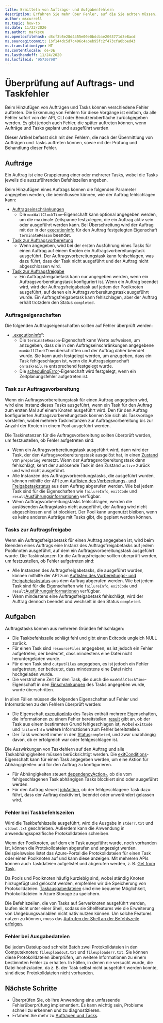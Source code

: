 ```yaml
---
title: Ermitteln von Auftrags- und Aufgabenfehlern
description: Erfahren Sie mehr über Fehler, auf die Sie achten müssen, und wie Sie die Problembehandlung für Aufträge und Tasks durchführen können.
author: mscurrell
ms.topic: how-to
ms.date: 11/23/2020
ms.author: markscu
ms.openlocfilehash: d8cf3b5e28d4455e00e0bdcbae2063771d3e8acd
ms.sourcegitcommit: 1bf144dc5d7c496c4abeb95fc2f473cfa0bbed43
ms.translationtype: HT
ms.contentlocale: de-DE
ms.lasthandoff: 11/24/2020
ms.locfileid: "95736798"
---
```

# <a name="job-and-task-error-checking"></a>Überprüfung auf Auftrags- und Taskfehler

Beim Hinzufügen von Aufträgen und Tasks können verschiedene Fehler auftreten. Die Erkennung von Fehlern für diese Vorgänge ist einfach, da alle Fehler sofort von der API, CLI oder Benutzeroberfläche zurückgegeben werden. Es gibt jedoch auch Fehler, die später auftreten können, wenn Aufträge und Tasks geplant und ausgeführt werden.

Dieser Artikel befasst sich mit den Fehlern, die nach der Übermittlung von Aufträgen und Tasks auftreten können, sowie mit der Prüfung und Behandlung dieser Fehler.

## <a name="jobs"></a>Aufträge

Ein Auftrag ist eine Gruppierung einer oder mehrerer Tasks, wobei die Tasks jeweils die auszuführenden Befehlszeilen angeben.

Beim Hinzufügen eines Auftrags können die folgenden Parameter angegeben werden, die beeinflussen können, wie der Auftrag fehlschlagen kann:

- [Auftragseinschränkungen](/rest/api/batchservice/job/add#jobconstraints)
  - Die `maxWallClockTime`-Eigenschaft kann optional angegeben werden, um die maximale Zeitspanne festzulegen, die ein Auftrag aktiv sein oder ausgeführt werden kann. Bei Überschreitung wird der Auftrag mit der in der [executionInfo](/rest/api/batchservice/job/get#cloudjob) für den Auftrag festgelegten Eigenschaft `terminateReason` beendet.
- [Task zur Auftragsvorbereitung](/rest/api/batchservice/job/add#jobpreparationtask)
  - Wenn angegeben, wird bei der ersten Ausführung eines Tasks für einen Auftrag auf einem Knoten ein Auftragsvorbereitungstask ausgeführt. Der Auftragsvorbereitungstask kann fehlschlagen, was dazu führt, dass der Task nicht ausgeführt und der Auftrag nicht abgeschlossen wird.
- [Task zur Auftragsfreigabe](/rest/api/batchservice/job/add#jobreleasetask)
  - Ein Auftragsfreigabetask kann nur angegeben werden, wenn ein Auftragsvorbereitungstask konfiguriert ist. Wenn ein Auftrag beendet wird, wird der Auftragsfreigabetask auf jedem der Poolknoten ausgeführt, auf denen ein Auftragsvorbereitungstask ausgeführt wurde. Ein Auftragsfreigabetask kann fehlschlagen, aber der Auftrag erhält trotzdem den Status `completed`.

### <a name="job-properties"></a>Auftragseigenschaften

Die folgenden Auftragseigenschaften sollten auf Fehler überprüft werden:

- „[executionInfo](/rest/api/batchservice/job/get#jobexecutioninformation)“:
  - Die `terminateReason`-Eigenschaft kann Werte aufweisen, um anzugeben, dass die in den Auftragseinschränkungen angegebene `maxWallClockTime`überschritten und der Auftrag daher beendet wurde. Sie kann auch festgelegt werden, um anzugeben, dass ein Task fehlgeschlagen ist, wenn die Auftragseigenschaft `onTaskFailure` entsprechend festgelegt wurde.
  - Die [schedulingError](/rest/api/batchservice/job/get#jobschedulingerror)-Eigenschaft wird festgelegt, wenn ein Zeitplanungsfehler aufgetreten ist.

### <a name="job-preparation-tasks"></a>Task zur Auftragsvorbereitung

Wenn ein Auftragsvorbereitungstask für einen Auftrag angegeben wird, wird eine Instanz dieses Tasks ausgeführt, wenn ein Task für den Auftrag zum ersten Mal auf einem Knoten ausgeführt wird. Den für den Auftrag konfigurierten Auftragsvorbereitungstask können Sie sich als Taskvorlage vorstellen, wobei mehrere Taskinstanzen zur Auftragsvorbereitung bis zur Anzahl der Knoten in einem Pool ausgeführt werden.

Die Taskinstanzen für die Auftragsvorbereitung sollten überprüft werden, um festzustellen, ob Fehler aufgetreten sind:

- Wenn ein Auftragsvorbereitungstask ausgeführt wird, dann wird der Task, der den Auftragsvorbereitungstask ausgelöst hat, in einen [Zustand](/rest/api/batchservice/task/get#taskstate) von `preparing` versetzt. Wenn der Auftragsvorbereitungstask dann fehlschlägt, kehrt der auslösende Task in den Zustand `active` zurück und wird nicht ausgeführt.
- Alle Instanzen des Auftragsvorbereitungstasks, die ausgeführt wurden, können mithilfe der API zum [Auflisten des Vorbereitungs- und Freigabetaskstatus](/rest/api/batchservice/job/listpreparationandreleasetaskstatus) aus dem Auftrag abgerufen werden. Wie bei jedem Task sind für die Eigenschaften wie `failureInfo`, `exitCode` und `result`[Ausführungsinformationen](/rest/api/batchservice/job/listpreparationandreleasetaskstatus#jobpreparationandreleasetaskexecutioninformation) verfügbar.
- Wenn Auftragsvorbereitungstasks fehlschlagen, werden die auslösenden Auftragstasks nicht ausgeführt, der Auftrag wird nicht abgeschlossen und ist blockiert. Der Pool kann ungenutzt bleiben, wenn es keine anderen Aufträge mit Tasks gibt, die geplant werden können.

### <a name="job-release-tasks"></a>Tasks zur Auftragsfreigabe

Wenn ein Auftragsfreigabetask für einen Auftrag angegeben ist, wird beim Beenden eines Auftrags eine Instanz des Auftragsfreigabetasks auf jedem Poolknoten ausgeführt, auf dem ein Auftragsvorbereitungstask ausgeführt wurde. Die Taskinstanzen für die Auftragsfreigabe sollten überprüft werden, um festzustellen, ob Fehler aufgetreten sind:

- Alle Instanzen des Auftragsfreigabetasks, die ausgeführt wurden, können mithilfe der API zum [Auflisten des Vorbereitungs- und Freigabetaskstatus](/rest/api/batchservice/job/listpreparationandreleasetaskstatus) aus dem Auftrag abgerufen werden. Wie bei jedem Task sind für die Eigenschaften wie `failureInfo`, `exitCode` und `result`[Ausführungsinformationen](/rest/api/batchservice/job/listpreparationandreleasetaskstatus#jobpreparationandreleasetaskexecutioninformation) verfügbar.
- Wenn mindestens eine Auftragsfreigabetask fehlschlägt, wird der Auftrag dennoch beendet und wechselt in den Status `completed`.

## <a name="tasks"></a>Aufgaben

Auftragstasks können aus mehreren Gründen fehlschlagen:

- Die Taskbefehlszeile schlägt fehl und gibt einen Exitcode ungleich NULL zurück.
- Für einen Task sind `resourceFiles` angegeben, es ist jedoch ein Fehler aufgetreten, der bedeutet, dass mindestens eine Datei nicht heruntergeladen wurde.
- Für einen Task sind `outputFiles` angegeben, es ist jedoch ein Fehler aufgetreten, der bedeutet, dass mindestens eine Datei nicht hochgeladen wurde.
- Die verstrichene Zeit für den Task, die durch die `maxWallClockTime`-Eigenschaft in den [Einschränkungen](/rest/api/batchservice/task/add#taskconstraints) des Tasks angegeben wurde, wurde überschritten.

In allen Fällen müssen die folgenden Eigenschaften auf Fehler und Informationen zu den Fehlern überprüft werden:

- Die Eigenschaft [executionInfo](/rest/api/batchservice/task/get#taskexecutioninformation) des Tasks enthält mehrere Eigenschaften, die Informationen zu einem Fehler bereitstellen. [result](/rest/api/batchservice/task/get#taskexecutionresult) gibt an, ob der Task aus einem bestimmten Grund fehlgeschlagen ist, wobei `exitCode` und `failureInfo` weitere Informationen zum Fehler bereitstellen.
- Der Task wechselt immer in den  [Status](/rest/api/batchservice/task/get#taskstate)`completed`, und zwar unabhängig davon, ob er erfolgreich war oder fehlgeschlagen ist.

Die Auswirkungen von Taskfehlern auf den Auftrag und alle Taskabhängigkeiten müssen berücksichtigt werden. Die [exitConditions](/rest/api/batchservice/task/add#exitconditions)-Eigenschaft kann für einen Task angegeben werden, um eine Aktion für Abhängigkeiten und für den Auftrag zu konfigurieren.

- Für Abhängigkeiten steuert [dependencyAction-](/rest/api/batchservice/task/add#dependencyaction), ob die vom fehlgeschlagenen Task abhängigen Tasks blockiert sind oder ausgeführt werden.
- Für den Auftrag steuert [jobAction](/rest/api/batchservice/task/add#jobaction), ob der fehlgeschlagene Task dazu führt, dass der Auftrag deaktiviert, beendet oder unverändert gelassen wird.

### <a name="task-command-line-failures"></a>Fehler bei Taskbefehlszeilen

Wird die Taskbefehlszeile ausgeführt, wird die Ausgabe in `stderr.txt` und `stdout.txt` geschrieben. Außerdem kann die Anwendung in anwendungsspezifische Protokolldateien schreiben.

Wenn der Poolknoten, auf dem ein Task ausgeführt wurde, noch vorhanden ist, können die Protokolldateien abgerufen und angezeigt werden. Beispielsweise listet das Azure-Portal die Protokolldateien für einen Task oder einen Poolknoten auf und kann diese anzeigen. Mit mehreren APIs können auch Taskdateien aufgelistet und abgerufen werden, z. B. [Get from Task](/rest/api/batchservice/file/getfromtask).

Da Pools und Poolknoten häufig kurzlebig sind, wobei ständig Knoten hinzugefügt und gelöscht werden, empfehlen wir die Speicherung von Protokolldateien. [Taskausgabedateien](./batch-task-output-files.md) sind eine bequeme Möglichkeit, Protokolldateien in Azure Storage zu speichern.

Die Befehlszeilen, die von Tasks auf Serverknoten ausgeführt werden, laufen nicht unter einer Shell, sodass sie Shellfeatures wie die Erweiterung von Umgebungsvariablen nicht nativ nutzen können. Um solche Features nutzen zu können, muss das [Aufrufen der Shell an der Befehlszeile erfolgen](batch-compute-node-environment-variables.md#command-line-expansion-of-environment-variables).

### <a name="output-file-failures"></a>Fehler bei Ausgabedateien

Bei jedem Dateiupload schreibt Batch zwei Protokolldateien in den Computeknoten: `fileuploadout.txt` und `fileuploaderr.txt`. Sie können diese Protokolldateien überprüfen, um weitere Informationen zu einem bestimmten Fehler zu erhalten. In Fällen, in denen nie versucht wurde, die Datei hochzuladen, da z. B. der Task selbst nicht ausgeführt werden konnte, sind diese Protokolldateien nicht vorhanden.  

## <a name="next-steps"></a>Nächste Schritte

- Überprüfen Sie, ob Ihre Anwendung eine umfassende Fehlerüberprüfung implementiert. Es kann wichtig sein, Probleme schnell zu erkennen und zu diagnostizieren.
- Erfahren Sie mehr zu [Aufträgen und Tasks](jobs-and-tasks.md).